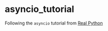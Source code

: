 # asyncio_tutorial
Following the `asyncio` tutorial from [Real Python](https://realpython.com/async-io-python/)